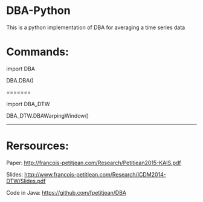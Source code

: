 # DBA-Python
This is a python implementation of DBA for averaging a time series data

# Commands: 

import DBA

DBA.DBA()

=======

import DBA_DTW

DBA_DTW.DBAWarpingWindow()


-------
# Rersources: 

Paper: http://francois-petitjean.com/Research/Petitjean2015-KAIS.pdf

Slides: http://www.francois-petitjean.com/Research/ICDM2014-DTW/Slides.pdf

Code in Java: https://github.com/fpetitjean/DBA
